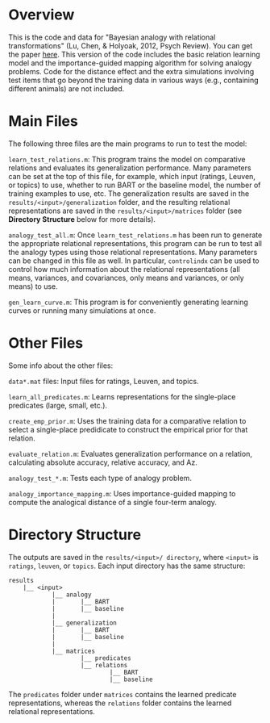 # Overview

This is the code and data for "Bayesian analogy with relational transformations" (Lu, Chen, & Holyoak, 2012, Psych Review). You can get the paper [here](https://www.researchgate.net/publication/229008392_Bayesian_Analogy_With_Relational_Transformations). This version of the code includes the basic relation learning model and the importance-guided mapping algorithm for solving analogy problems. Code for the distance effect and the extra simulations involving test items that go beyond the training data in various ways (e.g., containing
different animals) are not included.


# Main Files

The following three files are the main programs to run to test the model:

`learn_test_relations.m`: This program trains the model on comparative relations and evaluates its generalization performance.  Many parameters can be set at the top of this file, for example, which input (ratings, Leuven, or topics) to use, whether to run BART or the baseline model, the number of training examples to use, etc.  The generalization results are saved in the `results/<input>/generalization` folder, and the resulting relational representations are saved in the `results/<input>/matrices` folder (see **Directory Structure** below for more details).

`analogy_test_all.m`: Once `learn_test_relations.m` has been run to generate the appropriate relational representations, this program can be run to test all the analogy types using those relational representations.  Many parameters can be changed in this file as well.  In particular,
`controlindx` can be used to control how much information about the relational representations (all means, variances, and covariances, only means and variances, or only means) to use.

`gen_learn_curve.m`: This program is for conveniently generating learning curves or running many simulations at once.


# Other Files

Some info about the other files:

`data*.mat` files: Input files for ratings, Leuven, and topics.

`learn_all_predicates.m`: Learns representations for the single-place predicates (large, small, etc.).

`create_emp_prior.m`: Uses the training data for a comparative relation to select a single-place predidicate to construct the empirical prior for that relation.

`evaluate_relation.m`: Evaluates generalization performance on a relation, calculating absolute accuracy, relative accuracy, and Az.

`analogy_test_*.m`: Tests each type of analogy problem.

`analogy_importance_mapping.m`: Uses importance-guided mapping to compute the analogical distance of a single four-term analogy.


# Directory Structure

The outputs are saved in the `results/<input>/ directory`, where `<input>` is `ratings`, `leuven`, or `topics`.  Each input directory has the same structure:

```
results
    |__ <input>
            |__ analogy
            |       |__ BART
            |       |__ baseline
            |
            |__ generalization
            |       |__ BART
            |       |__ baseline
            |
            |__ matrices
                    |__ predicates
                    |__ relations
                            |__ BART
                            |__ baseline
```

The `predicates` folder under `matrices` contains the learned predicate representations, whereas the `relations` folder contains the learned relational representations.
